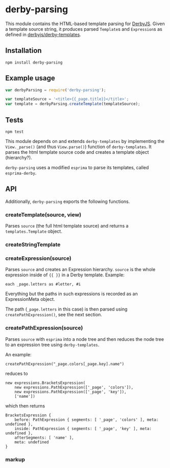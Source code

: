 derby-parsing
===============

This module contains the HTML-based template parsing for [DerbyJS](https://github.com/derbyjs/derby). Given a template source string, it produces parsed `Template`s and `Expression`s as defined in [derbyjs/derby-templates](https://github.com/derbyjs/derby-templates).

## Installation

```shell
npm install derby-parsing
```

## Example usage

```javascript
var derbyParsing = require('derby-parsing');

var templateSource = '<title>{{_page.title}}</title>';
var template = derbyParsing.createTemplate(templateSource);
```

## Tests

```shell
npm test
```



This module depends on and extends `derby-templates` by implementing the `View._parse()` (and thus `View.parse()`) function of
`derby-templates`. It parses the html template source code and creates a template object (hierarchy?).

`derby-parsing` uses a modified `esprima` to parse its templates, called `esprima-derby`.

## API

Additionally, `derby-parsing` exports the following functions.


### createTemplate(source, view)

Parses `source` (the full html template source) and returns a `templates.Template` object.


### createStringTemplate


### createExpression(source)

Parses `source` and creates an Expression hierarchy. `source` is the whole expression inside of `{{ }}` in a Derby template.
Example:
```
each _page.letters as #letter, #i
```
Everything but the paths in such expressions is recorded as an ExpressionMeta object.


The path (`_page.letters` in this case) is then parsed using `createPathExpression()`, see the next section.



### createPathExpression(source)

Parses `source` with `esprima` into a node tree and then reduces the node tree to an expression tree using
`derby-templates`.


An example:

```
createPathExpression("_page.colors[_page.key].name")
```

reduces to

```
new expressions.BracketsExpression(
    new expressions.PathExpression(['_page', 'colors']),
    new expressions.PathExpression(['_page', 'key']),
    ['name'])
```

which then returns

```
BracketsExpression {
    before: PathExpression { segments: [ '_page', 'colors' ], meta: undefined },
    inside: PathExpression { segments: [ '_page', 'key' ], meta: undefined },
    afterSegments: [ 'name' ],
    meta: undefined
}
```



### markup
